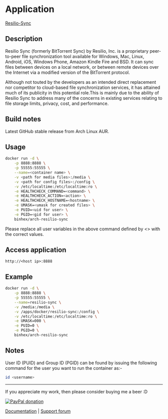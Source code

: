 # Application

[Resilio-Sync](https://www.resilio.com/individuals/)

## Description

Resilio Sync (formerly BitTorrent Sync) by Resilio, Inc. is a proprietary
peer-to-peer file synchronization tool available for Windows, Mac, Linux,
Android, iOS, Windows Phone, Amazon Kindle Fire and BSD. It can sync files
between devices on a local network, or between remote devices over the Internet
via a modified version of the BitTorrent protocol.

Although not touted by the developers as an intended direct replacement nor
competitor to cloud-based file synchronization services, it has attained much of
its publicity in this potential role.This is mainly due to the ability of
Resilio Sync to address many of the concerns in existing services relating to
file storage limits, privacy, cost, and performance.

## Build notes

Latest GitHub stable release from Arch Linux AUR.

## Usage

```bash
docker run -d \
    -p 8888:8888 \
    -p 55555:55555 \
    --name=<container name> \
    -v <path for media files>:/media \
    -v <path for config files>:/config \
    -v /etc/localtime:/etc/localtime:ro \
    -e HEALTHCHECK_COMMAND=<command> \
    -e HEALTHCHECK_ACTION=<action> \
    -e HEALTHCHECK_HOSTNAME=<hostname> \
    -e UMASK=<umask for created files> \
    -e PUID=<uid for user> \
    -e PGID=<gid for user> \
    binhex/arch-resilio-sync
```

Please replace all user variables in the above command defined by <> with the
correct values.

## Access application

`http://<host ip>:8888`

## Example

```bash
docker run -d \
    -p 8888:8888 \
    -p 55555:55555 \
    --name=resilio-sync \
    -v /media:/media \
    -v /apps/docker/resilio-sync:/config \
    -v /etc/localtime:/etc/localtime:ro \
    -e UMASK=000 \
    -e PUID=0 \
    -e PGID=0 \
    binhex/arch-resilio-sync
```

## Notes

User ID (PUID) and Group ID (PGID) can be found by issuing the following command
for the user you want to run the container as:-

```bash
id <username>
```

___
If you appreciate my work, then please consider buying me a beer  :D

[![PayPal donation](https://www.paypal.com/en_US/i/btn/btn_donate_SM.gif)](https://www.paypal.com/cgi-bin/webscr?cmd=_s-xclick&hosted_button_id=MM5E27UX6AUU4)

[Documentation](https://github.com/binhex/documentation) | [Support forum](https://forums.unraid.net/topic/103784-support-binhex-resilio-sync/)
